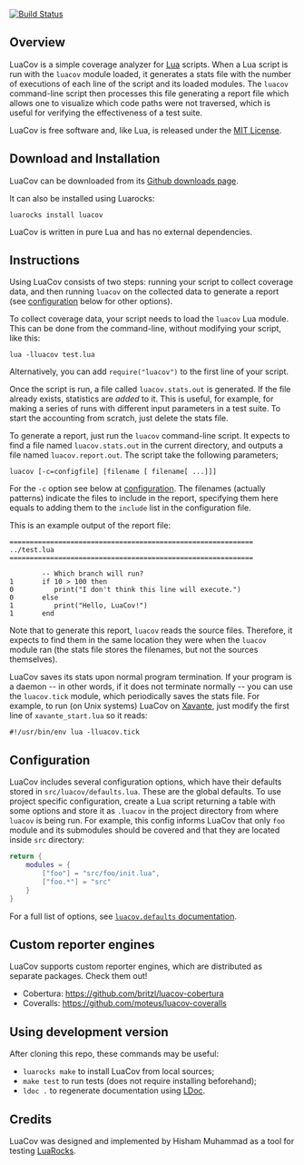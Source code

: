 [![Build Status](https://travis-ci.org/keplerproject/luacov.svg?branch=master)](https://travis-ci.org/keplerproject/luacov)

## Overview

LuaCov is a simple coverage analyzer for [Lua](http://www.lua.org) scripts.
When a Lua script is run with the `luacov` module loaded, it generates a stats
file with the number of executions of each line of the script and its loaded
modules. The `luacov` command-line script then processes this file generating
a report file which allows one to visualize which code paths were not
traversed, which is useful for verifying the effectiveness of a test suite.

LuaCov is free software and, like Lua, is released under the [MIT
License](http://www.lua.org/license.html).

## Download and Installation

LuaCov can be downloaded from its [Github downloads
page](https://github.com/keplerproject/luacov/releases).

It can also be installed using Luarocks:

    luarocks install luacov

LuaCov is written in pure Lua and has no external dependencies.

## Instructions

Using LuaCov consists of two steps: running your script to collect coverage
data, and then running `luacov` on the collected data to generate a report
(see [configuration](#configuration) below for other options).

To collect coverage data, your script needs to load the `luacov` Lua module.
This can be done from the command-line, without modifying your script, like
this:

    lua -lluacov test.lua

Alternatively, you can add `require("luacov")` to the first line of your
script.

Once the script is run, a file called `luacov.stats.out` is generated. If the
file already exists, statistics are _added_ to it. This is useful, for
example, for making a series of runs with different input parameters in a test
suite. To start the accounting from scratch, just delete the stats file.

To generate a report, just run the `luacov` command-line script. It expects to
find a file named `luacov.stats.out` in the current directory, and outputs a
file named `luacov.report.out`. The script take the following parameters;

    luacov [-c=configfile] [filename [ filename[ ...]]]

For the `-c` option see below at [configuration](#configuration). The filenames (actually
patterns) indicate the files to include in the report, specifying them here
equals to adding them to the `include` list in the configuration file.

This is an example output of the report file:

    ============================================================
    ../test.lua
    ============================================================

            -- Which branch will run?
    1       if 10 > 100 then
    0          print("I don't think this line will execute.")
    0       else
    1          print("Hello, LuaCov!")
    1       end

Note that to generate this report, `luacov` reads the source files. Therefore,
it expects to find them in the same location they were when the `luacov`
module ran (the stats file stores the filenames, but not the sources
themselves).

LuaCov saves its stats upon normal program termination. If your program is a
daemon -- in other words, if it does not terminate normally -- you can use the
`luacov.tick` module, which periodically saves the stats file. For example, to
run (on Unix systems) LuaCov on
[Xavante](http://keplerproject.github.io/xavante/), just modify the first line of
`xavante_start.lua` so it reads:

    #!/usr/bin/env lua -lluacov.tick


## Configuration

LuaCov includes several configuration options, which have their defaults
stored in `src/luacov/defaults.lua`. These are the global defaults. To use
project specific configuration, create a Lua script returning a table
with some options and store it as `.luacov` in the project directory from
where `luacov` is being run. For example, this config informs LuaCov that
only `foo` module and its submodules should be covered and that they are
located inside `src` directory:

```lua
return {
    modules = {
        ["foo"] = "src/foo/init.lua",
        ["foo.*"] = "src"
    }
}
```

For a full list of options, see
[`luacov.defaults` documentation](http://keplerproject.github.io/luacov/doc/modules/luacov.defaults.html).

## Custom reporter engines

LuaCov supports custom reporter engines, which are distributed as separate
packages. Check them out!

* Cobertura: https://github.com/britzl/luacov-cobertura
* Coveralls: https://github.com/moteus/luacov-coveralls

## Using development version

After cloning this repo, these commands may be useful:

* `luarocks make` to install LuaCov from local sources;
* `make test` to run tests (does not require installing beforehand);
* `ldoc .` to regenerate documentation using [LDoc](https://github.com/stevedonovan/LDoc).

## Credits

LuaCov was designed and implemented by Hisham Muhammad as a tool for testing
[LuaRocks](http://www.luarocks.org).
